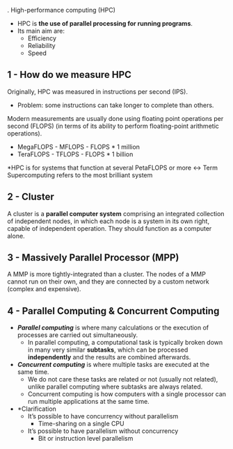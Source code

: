. High-performance computing (HPC)

- HPC is **the use of parallel processing for running programs**.
- Its main aim are:
    - Efficiency
    - Reliability
    - Speed

## 1 - How do we measure HPC

Originally, HPC was measured in instructions per second (IPS).

- Problem: some instructions can take longer to complete than others.

Modern measurements are usually done using floating point operations per second (FLOPS) (in terms of its ability to perform floating-point arithmetic operations).

- MegaFLOPS - MFLOPS - FLOPS * 1 million
- TeraFLOPS - TFLOPS - FLOPS * 1 billion

*HPC is for systems that function at several PetaFLOPS or more ↔ Term Supercomputing refers to the most brilliant system

## 2 - Cluster

A cluster is a **parallel computer system** comprising an integrated collection of independent nodes, in which each node is a system in its own right, capable of independent operation. They should function as a computer alone.

## 3 - Massively Parallel Processor (MPP)

A MMP is more tightly-integrated than a cluster. The nodes of a MMP cannot run on their own, and they are connected by a custom network (complex and expensive).

## 4 - Parallel Computing & Concurrent Computing

- **_Parallel computing_** is where many calculations or the execution of processes are carried out simultaneously. 
    - In parallel computing, a computational task is typically broken down in many very similar **subtasks**, which can be 
  processed **independently** and the results are combined afterwards.
- **_Concurrent computing_** is where multiple tasks are executed at the same time. 
    - We do not care these tasks are related or not (usually not related), unlike parallel computing where subtasks are always related.
    - Concurrent computing is how computers with a single processor can run multiple applications at the same time.
- *Clarification
    - It’s possible to have concurrency without parallelism
        - Time-sharing on a single CPU
    - It’s possible to have parallelism without concurrency
        - Bit or instruction level parallelism